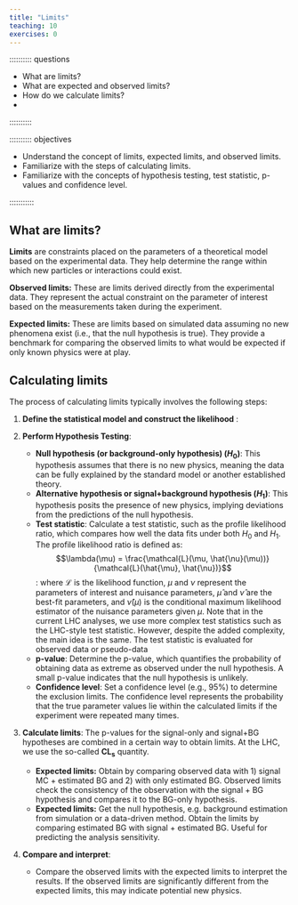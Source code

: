 ```yaml
---
title: "Limits"
teaching: 10
exercises: 0
---
```


:::::::::: questions

- What are limits?
- What are expected and observed limits?
- How do we calculate limits?
- 
::::::::::

:::::::::: objectives

- Understand the concept of limits, expected limits, and observed limits.
- Familiarize with the steps of calculating limits.
- Familiarize with the concepts of hypothesis testing, test statistic, p-values and confidence level.

:::::::::::

## What are limits?

**Limits** are constraints placed on the parameters of a theoretical model based on the experimental data. They help determine the range within which new particles or interactions could exist.

**Observed limits:** These are limits derived directly from the experimental data. They represent the actual constraint on the parameter of interest based on the measurements taken during the experiment.

**Expected limits:** These are limits based on simulated data assuming no new phenomena exist (i.e., that the null hypothesis is true). They provide a benchmark for comparing the observed limits to what would be expected if only known physics were at play.

## Calculating limits

The process of calculating limits typically involves the following steps:

1. **Define the statistical model and construct the likelihood** : 

2. **Perform Hypothesis Testing**:
   - **Null hypothesis (or background-only hypothesis) ($H_0$)**: This hypothesis assumes that there is no new physics, meaning the data can be fully explained by the standard model or another established theory.
   - **Alternative hypothesis or signal+background hypothesis ($H_1$)**: This hypothesis posits the presence of new physics, implying deviations from the predictions of the null hypothesis.
   - **Test statistic**: Calculate a test statistic, such as the profile likelihood ratio, which compares how well the data fits under both $H_0$ and $H_1$. The profile likelihood ratio is defined as:
$$\lambda(\mu) = \frac{\mathcal{L}(\mu, \hat{\nu}(\mu))}{\mathcal{L}(\hat{\mu}, \hat{\nu})}$$: where $\mathcal{L}$ is the likelihood function, $\mu$ and $\nu$ represent the parameters of interest and nuisance parameters, $\hat{\mu}$ and $\hat{\nu}$ are the best-fit parameters, and $\hat{\nu}(\mu)$ is the conditional maximum likelihood estimator of the nuisance parameters given $\mu$.  Note that in the current LHC analyses, we use more complex test statistics such as the LHC-style test statistic.  However, despite the added complexity, the main idea is the same.  The test statistic is evaluated for observed data or pseudo-data 
   - **p-value**: Determine the p-value, which quantifies the probability of obtaining data as extreme as observed under the null hypothesis. A small p-value indicates that the null hypothesis is unlikely.
   - **Confidence level**: Set a confidence level (e.g., 95%) to determine the exclusion limits. The confidence level represents the probability that the true parameter values lie within the calculated limits if the experiment were repeated many times.


3. **Calculate limits**: The p-values for the signal-only and signal+BG hypotheses are combined in a certain way to obtain limits.  At the LHC, we use the so-called **$\mathrm{CL_s}$** quantity. 
   
   - **Expected limits:** Obtain by comparing observed data with 1) signal MC + estimated BG and 2) with only estimated BG. Observed limits check the consistency of the observation with the signal + BG hypothesis and compares it to the BG-only hypothesis.
   - **Expected limits:** Get the null hypothesis, e.g. background estimation from simulation or a data-driven method. Obtain the limits by comparing estimated BG with signal + estimated BG. Useful for predicting the analysis sensitivity.

4. **Compare and interpret**:

   - Compare the observed limits with the expected limits to interpret the results. If the observed limits are significantly different from the expected limits, this may indicate potential new physics.



